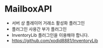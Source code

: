 # MailboxAPI

- 서버 상 플레이어 거래소 활성화 플러그인
- 플러그인 사용간 부가 플러그인
- InventoryLib 플러그인을 이용해야 합니다.
- https://github.com/xodid8881/InventoryLib
